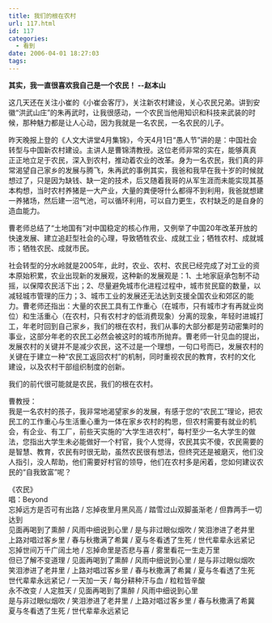 ```yaml
---
title: 我们的根在农村
url: 117.html
id: 117
categories:
  - 看到
date: 2006-04-01 18:27:03
tags:
---
```


**其实，我一直很喜欢我自己是一个农民！ --赵本山**  
  
  
这几天还在关注小崔的《小崔会客厅》，关注新农村建设，关心农民兄弟。讲到安徽“洪武山庄”的朱再武时，让我很感动，一个农民当他用知识和科技来武装的时候，那种魅力都是让人心动，因为我就是一名农民，一名农民的儿子。  
  
昨天晚报上登的《人文大讲堂4月集锦》，今天4月1日“愚人节”讲的是：中国社会转型与中国新农村建设。主讲人是曹锦清教授。这位老师非常的实在，能够真真 正正地立足于农民，深入到农村，推动着农业的改革。身为一名农民，我们真的非常渴望自己家乡的发展与腾飞，朱再武的事例其实，我爸和我早在我十岁的时候就 想过了，只是因为缺钱、缺一定的技术，后又随着我哥的从军生涯而未能实现其基本构想，当时农村养猪是一大产业，大量的粪便呀什么都得不到利用，我爸就想建 一养猪场，然后建一沼气池，可以循环利用，可以自力更生，农村缺乏的是自身的造血能力。  
  
曹老师总结了“土地国有”对中国稳定的核心作用，又例举了中国20年改革开放的快速发展、建立追赶型社会的心理，导致牺牲农业、成就工业；牺牲农村、成就城市；牺牲农民、成就市民。  
  
社会转型的分水岭就是2005年，此时，农业、农村、农民已经完成了对工业的资本原始积累，农业出现新的发展观，这种新的发展观是：1、土地家庭承包制不动 摇，以保障农民活下出；2、尽量避免城市化进程过程中，城市贫民窟的数量，以减轻城市管理的压力；3、城市工业的发展还无法达到支援全国农业和郊区的能 力。曹老师还指出：大量的农民工具有工作重心（在城市，只有城市才有再就业岗位）和生活重心（在农村，只有农村才的低消费现象）分离的现象，年轻时进城打 工，年老时回到自己家乡，我们的根在农村，我们从事的大部分都是劳动密集时的事业，这部分年老的农民工必然会被这时的城市所抛弃。曹老师一针见血的提出， 发展农村的关键并不是减少农民，这不过是一个理想，一句口号而已，发展农村的关键在于建立一种“农民工返回农村”的机制，同时重视农民的教育，农村的文化 建设，以及农村干部组织制度的创新。  
  
我们的前代很可能就是农民，我们的根在农村。  
  
曹教授：  
我是一名农村的孩子，我非常地渴望家乡的发展，有感于您的“农民工”理论，把农民工的工作重心与生活重心重为一体在家乡农村的构思，但农村需要有就业的机会，有企业、有工厂，前些天实施的“大学生进农村”，每村至少一名大学生的做法，您指出大学生未必能做好一个村官，我个人觉得，农民其实不傻，农民需要的 是智慧、教育，农民有时很无助，虽然农民很有想法，但终究还是被磨灭，他们没人指引，没人帮助，他们需要好村官的领导，他们在农村多是闲着，您如何建议农 民的“自我致富”呢？  
  
  
《农民》  
唱：Beyond  
忘掉远方是否可有出路 / 忘掉夜里月黑风高 / 踏雪过山双脚虽渐老 / 但靠两手一切达到  
见面再喝到了熏醉 / 风雨中细说到心里 / 是与非过眼似烟吹 / 笑泪渗进了老井里  
上路对唱过客乡里 / 春与秋撒满了希冀 / 夏与冬看透了生死 / 世代辈辈永远紧记  
忘掉世间万千广阔土地 / 忘掉命里是否悲与喜 / 雾里看花一生走万里  
但已了解不变道理 / 见面再喝到了熏醉 / 风雨中细说到心里 / 是与非过眼似烟吹  
笑泪渗进了老井里 / 上路对唱过客乡里 / 春与秋撒满了希冀 / 夏与冬看透了生死  
世代辈辈永远紧记 / 一天加一天 / 每分耕种汗与血 / 粒粒皆辛酸  
永不改变 / 人定胜天 / 见面再喝到了熏醉 / 风雨中细说到心里  
是与非过眼似烟吹 / 笑泪渗进了老井里 / 上路对唱过客乡里 / 春与秋撒满了希冀  
夏与冬看透了生死 / 世代辈辈永远紧记